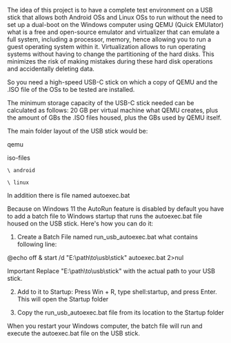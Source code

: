 The idea of this project is to have a complete test environment on a USB stick that allows both Android OSs and Linux OSs to run without the need to set up a dual-boot on the Windows computer using QEMU (Quick EMUlator) what is a free and open-source emulator and virtualizer that can emulate a full system, including a processor, memory, hence allowing you to run a guest operating system within it.
Virtualization allows to run operating systems without having to change the partitioning of the hard disks. This minimizes the risk of making mistakes during these hard disk operations and accidentally deleting data.

So you need a high-speed USB-C stick on which a copy of QEMU and the .ISO file of the OSs to be tested are installed.

The minimum storage capacity of the USB-C stick needed can be calculated as follows: 20 GB per virtual machine what QEMU creates, plus the amount of GBs the .ISO files housed, plus the GBs used by QEMU itself.

The main folder layout of the USB stick would be:

qemu

iso-files

	\ android
 
	\ linux
 

In addition there is file named autoexec.bat

Because on Windows 11 the AutoRun feature is disabled by default you have to add a batch file to Windows startup that runs the autoexec.bat file housed on the USB stick. Here's how you can do it:

1. Create a Batch File named run_usb_autoexec.bat what contains following line:

@echo off & start /d "E:\path\to\usb\stick" autoexec.bat 2>nul

Important
Replace "E:\path\to\usb\stick" with the actual path to your USB stick.

2. Add to it to Startup: Press Win + R, type shell:startup, and press Enter. This will open the Startup folder

3. Copy the run_usb_autoexec.bat file from its location to the Startup folder


When you restart your Windows computer, the batch file will run and execute the autoexec.bat file on the USB stick.
